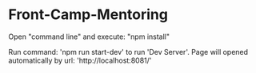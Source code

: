 # Front-Camp-Mentoring

Open "command line" and execute: "npm install"

Run command: 'npm run start-dev' to run 'Dev Server'. Page will opened automatically by url: 'http://localhost:8081/'